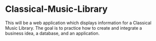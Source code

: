 # Classical-Music-Library
This will be a web application which displays information for a Classical Music Library. The goal is to practice how to create and integrate a business idea, a database, and an application.

